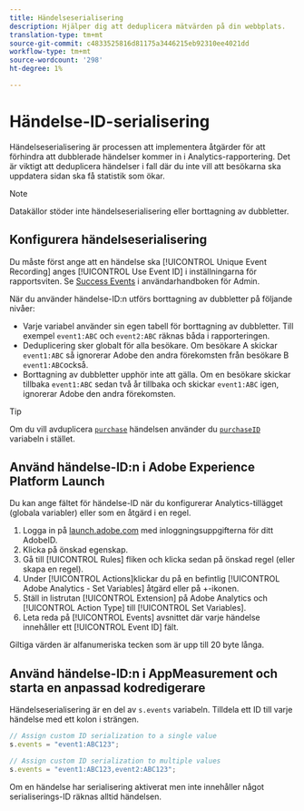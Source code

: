```yaml
---
title: Händelseserialisering
description: Hjälper dig att deduplicera mätvärden på din webbplats.
translation-type: tm+mt
source-git-commit: c4833525816d81175a3446215eb92310ee4021dd
workflow-type: tm+mt
source-wordcount: '298'
ht-degree: 1%

---
```



# Händelse-ID-serialisering

Händelseserialisering är processen att implementera åtgärder för att förhindra att dubblerade händelser kommer in i Analytics-rapportering. Det är viktigt att deduplicera händelser i fall där du inte vill att besökarna ska uppdatera sidan ska få statistik som ökar.

>[!NOTE]
>
>Datakällor stöder inte händelseserialisering eller borttagning av dubbletter.

## Konfigurera händelseserialisering

Du måste först ange att en händelse ska [!UICONTROL Unique Event Recording] anges [!UICONTROL Use Event ID] i inställningarna för rapportsviten. Se [Success Events](/help/admin/admin/c-success-events/success-event.md) i användarhandboken för Admin.

När du använder händelse-ID:n utförs borttagning av dubbletter på följande nivåer:

* Varje variabel använder sin egen tabell för borttagning av dubbletter. Till exempel `event1:ABC` och `event2:ABC` räknas båda i rapporteringen.
* Deduplicering sker globalt för alla besökare. Om besökare A skickar `event1:ABC` så ignorerar Adobe den andra förekomsten från besökare B `event1:ABC`också.
* Borttagning av dubbletter upphör inte att gälla. Om en besökare skickar tillbaka `event1:ABC` sedan två år tillbaka och skickar `event1:ABC` igen, ignorerar Adobe den andra förekomsten.

>[!TIP]
>
>Om du vill avduplicera [`purchase`](event-purchase.md) händelsen använder du [`purchaseID`](../purchaseid.md) variabeln i stället.

## Använd händelse-ID:n i Adobe Experience Platform Launch

Du kan ange fältet för händelse-ID när du konfigurerar Analytics-tillägget (globala variabler) eller som en åtgärd i en regel.

1. Logga in på [launch.adobe.com](https://launch.adobe.com) med inloggningsuppgifterna för ditt AdobeID.
2. Klicka på önskad egenskap.
3. Gå till [!UICONTROL Rules] fliken och klicka sedan på önskad regel (eller skapa en regel).
4. Under [!UICONTROL Actions]klickar du på en befintlig [!UICONTROL Adobe Analytics - Set Variables] åtgärd eller på +-ikonen.
5. Ställ in listrutan [!UICONTROL Extension] på Adobe Analytics och [!UICONTROL Action Type] till [!UICONTROL Set Variables].
6. Leta reda på [!UICONTROL Events] avsnittet där varje händelse innehåller ett [!UICONTROL Event ID] fält.

Giltiga värden är alfanumeriska tecken som är upp till 20 byte långa.

## Använd händelse-ID:n i AppMeasurement och starta en anpassad kodredigerare

Händelseserialisering är en del av `s.events` variabeln. Tilldela ett ID till varje händelse med ett kolon i strängen.

```js
// Assign custom ID serialization to a single value
s.events = "event1:ABC123";

// Assign custom ID serialization to multiple values
s.events = "event1:ABC123,event2:ABC123";
```

Om en händelse har serialisering aktiverat men inte innehåller något serialiserings-ID räknas alltid händelsen.
